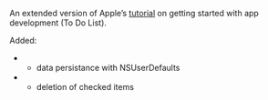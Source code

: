 An extended version of Apple’s [tutorial](https://developer.apple.com/library/ios/referencelibrary/GettingStarted/RoadMapiOS/index.html#//apple_ref/doc/uid/TP40011343-CH2-SW1) on getting started with app development (To Do List).

Added:
* - data persistance with NSUserDefaults
* - deletion of checked items